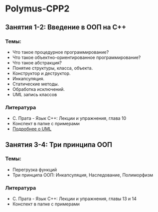 # Polymus-CPP2

## Занятия 1-2: Введение в ООП на С++
### Темы:
  - Что такое процедурное программирование?
  - Что такое объектно-ориентированное программирование?
  - Что такое абстракция?
  - Понятие структуры, класса, объекта.
  - Конструктор и деструктор.
  - Инкапсуляция.
  - Статические методы.
  - Обработка исключений.
  - UML запись классов

### Литература
  - С. Прата - Язык С++: Лекции и упражнения, глава 10
  - Конспект в папке с примерами
  - [Подробнее о UML](https://habrahabr.ru/post/150041/)

## Занятия 3-4: Три принципа ООП
### Темы:
  - Перегрузка функций
  - Три принципа ООП: Инкапсуляция, Наследование, Полиморфизм

### Литература
  - С. Прата - Язык С++: Лекции и упражнения, главы 13 и 14
  - Конспект в папке с примерами

